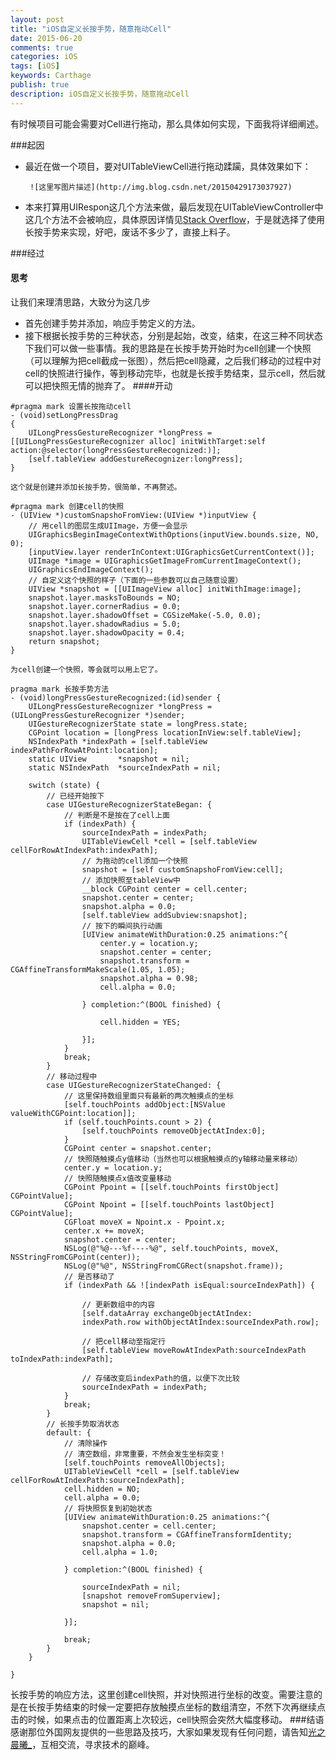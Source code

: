 ```yaml
---
layout: post
title: "iOS自定义长按手势，随意拖动Cell"
date: 2015-06-20
comments: true
categories: iOS
tags: [iOS]
keywords: Carthage
publish: true
description: iOS自定义长按手势，随意拖动Cell
---
```

有时候项目可能会需要对Cell进行拖动，那么具体如何实现，下面我将详细阐述。

###起因
* 最近在做一个项目，要对UITableViewCell进行拖动蹂躏，具体效果如下：

	   ![这里写图片描述](http://img.blog.csdn.net/20150429173037927)
	
* 本来打算用UIRespon这几个方法来做，最后发现在UITableViewController中这几个方法不会被响应，具体原因详情见[Stack Overflow](http://stackoverflow.com/questions/8785184/touchesbegan-method-not-called-in-uitableviewcontroller-class-in-iphone)，于是就选择了使用长按手势来实现，好吧，废话不多少了，直接上料子。

###经过
#### 思考
让我们来理清思路，大致分为这几步
	
* 首先创建手势并添加，响应手势定义的方法。
* 接下根据长按手势的三种状态，分别是起始，改变，结束，在这三种不同状态下我们可以做一些事情。我的思路是在长按手势开始时为cell创建一个快照（可以理解为把cell截成一张图），然后把cell隐藏，之后我们移动的过程中对cell的快照进行操作，等到移动完毕，也就是长按手势结束，显示cell，然后就可以把快照无情的抛弃了。
####开动

```
#pragma mark 设置长按拖动cell
- (void)setLongPressDrag
{
    UILongPressGestureRecognizer *longPress = [[UILongPressGestureRecognizer alloc] initWithTarget:self action:@selector(longPressGestureRecognized:)];
    [self.tableView addGestureRecognizer:longPress];
}
```
	这个就是创建并添加长按手势，很简单，不再赘述。
```
#pragma mark 创建cell的快照
- (UIView *)customSnapshoFromView:(UIView *)inputView {
    // 用cell的图层生成UIImage，方便一会显示
    UIGraphicsBeginImageContextWithOptions(inputView.bounds.size, NO, 0);
    [inputView.layer renderInContext:UIGraphicsGetCurrentContext()];
    UIImage *image = UIGraphicsGetImageFromCurrentImageContext();
    UIGraphicsEndImageContext();
    // 自定义这个快照的样子（下面的一些参数可以自己随意设置）
    UIView *snapshot = [[UIImageView alloc] initWithImage:image];
    snapshot.layer.masksToBounds = NO;
    snapshot.layer.cornerRadius = 0.0;
    snapshot.layer.shadowOffset = CGSizeMake(-5.0, 0.0);
    snapshot.layer.shadowRadius = 5.0;
    snapshot.layer.shadowOpacity = 0.4;
    return snapshot;
}
```
	为cell创建一个快照，等会就可以用上它了。
```
pragma mark 长按手势方法
- (void)longPressGestureRecognized:(id)sender {
    UILongPressGestureRecognizer *longPress = (UILongPressGestureRecognizer *)sender;
    UIGestureRecognizerState state = longPress.state;
    CGPoint location = [longPress locationInView:self.tableView];
    NSIndexPath *indexPath = [self.tableView indexPathForRowAtPoint:location];
    static UIView       *snapshot = nil;
    static NSIndexPath  *sourceIndexPath = nil;

    switch (state) {
        // 已经开始按下
        case UIGestureRecognizerStateBegan: {
            // 判断是不是按在了cell上面
            if (indexPath) {
                sourceIndexPath = indexPath;
                UITableViewCell *cell = [self.tableView cellForRowAtIndexPath:indexPath];
                // 为拖动的cell添加一个快照
                snapshot = [self customSnapshoFromView:cell];
                // 添加快照至tableView中
                __block CGPoint center = cell.center;
                snapshot.center = center;
                snapshot.alpha = 0.0;
                [self.tableView addSubview:snapshot];
                // 按下的瞬间执行动画
                [UIView animateWithDuration:0.25 animations:^{
                    center.y = location.y;
                    snapshot.center = center;
                    snapshot.transform = CGAffineTransformMakeScale(1.05, 1.05);
                    snapshot.alpha = 0.98;
                    cell.alpha = 0.0;
                    
                } completion:^(BOOL finished) {
                    
                    cell.hidden = YES;
                    
                }];
            }
            break;
        }
        // 移动过程中
        case UIGestureRecognizerStateChanged: {
            // 这里保持数组里面只有最新的两次触摸点的坐标
            [self.touchPoints addObject:[NSValue valueWithCGPoint:location]];
            if (self.touchPoints.count > 2) {
                [self.touchPoints removeObjectAtIndex:0];
            }
            CGPoint center = snapshot.center;
            // 快照随触摸点y值移动（当然也可以根据触摸点的y轴移动量来移动）
            center.y = location.y;
            // 快照随触摸点x值改变量移动
            CGPoint Ppoint = [[self.touchPoints firstObject] CGPointValue];
            CGPoint Npoint = [[self.touchPoints lastObject] CGPointValue];
            CGFloat moveX = Npoint.x - Ppoint.x;
            center.x += moveX;
            snapshot.center = center;
            NSLog(@"%@---%f----%@", self.touchPoints, moveX, NSStringFromCGPoint(center));
            NSLog(@"%@", NSStringFromCGRect(snapshot.frame));
            // 是否移动了
            if (indexPath && ![indexPath isEqual:sourceIndexPath]) {
                
                // 更新数组中的内容
	            [self.dataArray exchangeObjectAtIndex:
	            indexPath.row withObjectAtIndex:sourceIndexPath.row];
                
                // 把cell移动至指定行
                [self.tableView moveRowAtIndexPath:sourceIndexPath toIndexPath:indexPath];
                
                // 存储改变后indexPath的值，以便下次比较
                sourceIndexPath = indexPath;
            }
            break;
        }
        // 长按手势取消状态
        default: {
            // 清除操作
            // 清空数组，非常重要，不然会发生坐标突变！
            [self.touchPoints removeAllObjects];
            UITableViewCell *cell = [self.tableView cellForRowAtIndexPath:sourceIndexPath];
            cell.hidden = NO;
            cell.alpha = 0.0;
            // 将快照恢复到初始状态
            [UIView animateWithDuration:0.25 animations:^{
                snapshot.center = cell.center;
                snapshot.transform = CGAffineTransformIdentity;
                snapshot.alpha = 0.0;
                cell.alpha = 1.0;
                
            } completion:^(BOOL finished) {
                
                sourceIndexPath = nil;
                [snapshot removeFromSuperview];
                snapshot = nil;
                
            }];
            
            break;
        }
    }
    
}

```
长按手势的响应方法，这里创建cell快照，并对快照进行坐标的改变。需要注意的是在长按手势结束的时候一定要把存放触摸点坐标的数组清空，不然下次再继续点击的时候，如果点击的位置距离上次较远，cell快照会突然大幅度移动。
###结语
感谢那位外国网友提供的一些思路及技巧，大家如果发现有任何问题，请告知[光之晨曦_](http://weibo.com/p/1005052211006995/home?from=page_100505&mod=TAB#place)，互相交流，寻求技术的巅峰。
